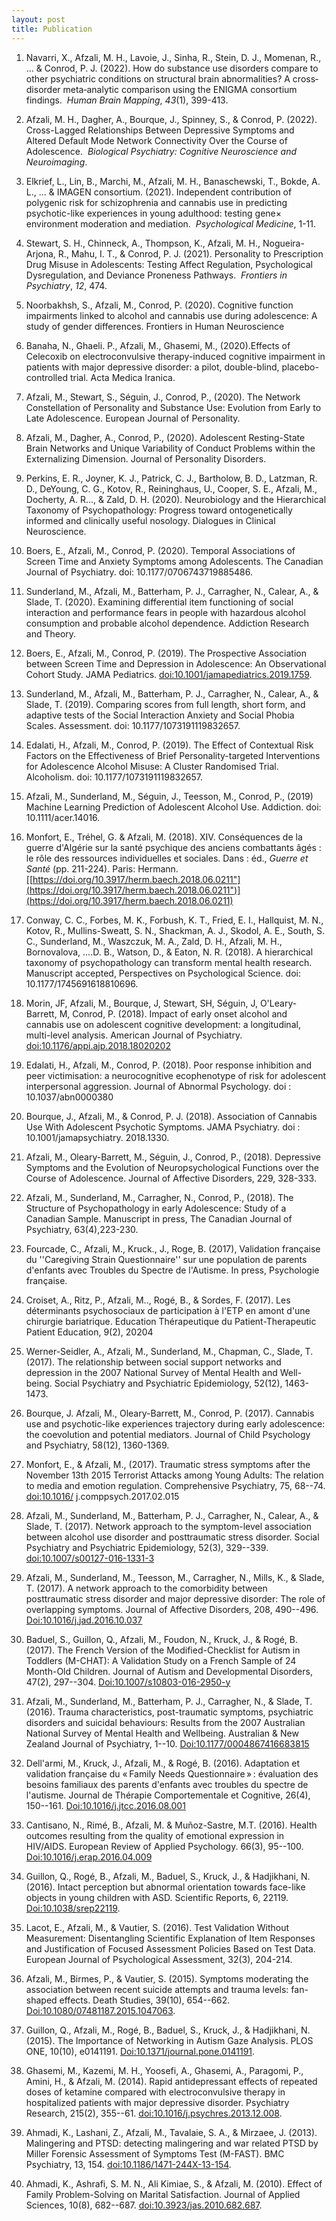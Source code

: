```yaml
---
layout: post
title: Publication
---
```



1.  Navarri, X., Afzali, M. H., Lavoie, J., Sinha, R., Stein, D. J., Momenan, R., ...
    & Conrod, P. J.
    (2022).
    How do substance use disorders compare to other psychiatric conditions on structural brain abnormalities?
    A cross‐disorder meta‐analytic comparison using the ENIGMA consortium findings. 
    *Human Brain Mapping*, *43*(1), 399-413.

2.  Afzali, M. H., Dagher, A., Bourque, J., Spinney, S., & Conrod, P. (2022).
    Cross-Lagged Relationships Between Depressive Symptoms and Altered Default Mode Network Connectivity Over the Course of Adolescence. 
    *Biological Psychiatry: Cognitive Neuroscience and Neuroimaging*.

3.  Elkrief, L., Lin, B., Marchi, M., Afzali, M. H., Banaschewski, T., Bokde, A. L., ...
    & IMAGEN consortium.
    (2021).
    Independent contribution of polygenic risk for schizophrenia and cannabis use in predicting psychotic-like experiences in young adulthood: testing gene× environment moderation and mediation. 
    *Psychological Medicine*, 1-11.

4.  Stewart, S. H., Chinneck, A., Thompson, K., Afzali, M. H., Nogueira-Arjona, R., Mahu, I. T., & Conrod, P. J.
    (2021).
    Personality to Prescription Drug Misuse in Adolescents: Testing Affect Regulation, Psychological Dysregulation, and Deviance Proneness Pathways. 
    *Frontiers in Psychiatry*, *12*, 474.

5.  Noorbakhsh, S., Afzali, M., Conrod, P. (2020).
    Cognitive function impairments linked to alcohol and cannabis use during adolescence: A study of gender differences.
    Frontiers in Human Neuroscience

6.  Banaha, N., Ghaeli.
    P., Afzali, M., Ghasemi, M., (2020).Effects of Celecoxib on electroconvulsive therapy-induced cognitive impairment in patients with major depressive disorder: a pilot, double-blind, placebo-controlled trial.
    Acta Medica Iranica.

7.  Afzali, M., Stewart, S., Séguin, J., Conrod, P., (2020).
    The Network Constellation of Personality and Substance Use: Evolution from Early to Late Adolescence.
    European Journal of Personality.

8.  Afzali, M., Dagher, A., Conrod, P., (2020).
    Adolescent Resting-State Brain Networks and Unique Variability of Conduct Problems within the Externalizing Dimension.
    Journal of Personality Disorders.

9.  Perkins, E. R., Joyner, K. J., Patrick, C. J., Bartholow, B. D., Latzman, R. D., DeYoung, C. G., Kotov, R., Reininghaus, U., Cooper, S. E., Afzali, M., Docherty, A. R..., & Zald, D. H.
    (2020).
    Neurobiology and the Hierarchical Taxonomy of Psychopathology: Progress toward ontogenetically informed and clinically useful nosology.
    Dialogues in Clinical Neuroscience.

10. Boers, E., Afzali, M., Conrod, P. (2020).
    Temporal Associations of Screen Time and Anxiety Symptoms among Adolescents.
    The Canadian Journal of Psychiatry.
    doi: 10.1177/0706743719885486.

11. Sunderland, M., Afzali, M., Batterham, P. J., Carragher, N., Calear, A., & Slade, T.
    (2020).
    Examining differential item functioning of social interaction and performance fears in people with hazardous alcohol consumption and probable alcohol dependence.
    Addiction Research and Theory.

12. Boers, E., Afzali, M., Conrod, P. (2019).
    The Prospective Association between Screen Time and Depression in Adolescence: An Observational Cohort Study.
    JAMA Pediatrics.
    <doi:10.1001/jamapediatrics.2019.1759>.

13. Sunderland, M., Afzali, M., Batterham, P. J., Carragher, N., Calear, A., & Slade, T.
    (2019).
    Comparing scores from full length, short form, and adaptive tests of the Social Interaction Anxiety and Social Phobia Scales.
    Assessment.
    doi: 10.1177/1073191119832657.

14. Edalati, H., Afzali, M., Conrod, P. (2019).
    The Effect of Contextual Risk Factors on the Effectiveness of Brief Personality-targeted Interventions for Adolescence Alcohol Misuse: A Cluster Randomised Trial.
    Alcoholism.
    doi: 10.1177/1073191119832657.

15. Afzali, M., Sunderland, M., Séguin, J., Teesson, M., Conrod, P., (2019) Machine Learning Prediction of Adolescent Alcohol Use.
    Addiction.
    doi: 10.1111/acer.14016.

16. Monfort, E., Tréhel, G.
    & Afzali, M.
    (2018).
    XIV.
    Conséquences de la guerre d'Algérie sur la santé psychique des anciens combattants âgés : le rôle des ressources individuelles et sociales.
    Dans : éd., *Guerre et Santé* (pp. 211-224).
    Paris: Hermann. 
    [[https://doi.org/10.3917/herm.baech.2018.06.0211"](https://doi.org/10.3917/herm.baech.2018.06.0211")](https://doi.org/10.3917/herm.baech.2018.06.0211)

17. Conway, C. C., Forbes, M. K., Forbush, K. T., Fried, E. I., Hallquist, M. N., Kotov, R., Mullins-Sweatt, S. N., Shackman, A. J., Skodol, A. E., South, S. C., Sunderland, M., Waszczuk, M. A., Zald, D. H., Afzali, M. H., Bornovalova, ....D. B., Watson, D., & Eaton, N. R.
    (2018).
    A hierarchical taxonomy of psychopathology can transform mental health research.
    Manuscript accepted, Perspectives on Psychological Science.
    doi: 10.1177/1745691618810696.

18. Morin, JF, Afzali, M., Bourque, J, Stewart, SH, Séguin, J, O'Leary-Barrett, M, Conrod, P. (2018).
    Impact of early onset alcohol and cannabis use on adolescent cognitive development: a longitudinal, multi-level analysis.
    American Journal of Psychiatry.
    <doi:10.1176/appi.ajp.2018.18020202>

19. Edalati, H., Afzali, M., Conrod, P. (2018).
    Poor response inhibition and peer victimisation: a neurocognitive ecophenotype of risk for adolescent interpersonal aggression.
    Journal of Abnormal Psychology.
    doi : 10.1037/abn0000380

20. Bourque, J., Afzali, M., & Conrod, P. J.
    (2018).
    Association of Cannabis Use With Adolescent Psychotic Symptoms.
    JAMA Psychiatry.
    doi : 10.1001/jamapsychiatry.
    2018.1330.

21. Afzali, M., Oleary-Barrett, M., Séguin, J., Conrod, P., (2018).
    Depressive Symptoms and the Evolution of Neuropsychological Functions over the Course of Adolescence.
    Journal of Affective Disorders, 229, 328-333.

22. Afzali, M., Sunderland, M., Carragher, N., Conrod, P., (2018).
    The Structure of Psychopathology in early Adolescence: Study of a Canadian Sample.
    Manuscript in press, The Canadian Journal of Psychiatry, 63(4),223-230.

23. Fourcade, C., Afzali, M., Kruck., J., Roge, B.
    (2017), Validation française du ''Caregiving Strain Questionnaire'' sur une population de parents d'enfants avec Troubles du Spectre de l'Autisme.
    In press, Psychologie française.

24. Croiset, A., Ritz, P., Afzali, M.., Rogé, B., & Sordes, F.
    (2017).
    Les déterminants psychosociaux de participation à l'ETP en amont d'une chirurgie bariatrique.
    Education Thérapeutique du Patient-Therapeutic Patient Education, 9(2), 20204

25. Werner-Seidler, A., Afzali, M., Sunderland, M., Chapman, C., Slade, T.
    (2017).
    The relationship between social support networks and depression in the 2007 National Survey of Mental Health and Well-being.
    Social Psychiatry and Psychiatric Epidemiology, 52(12), 1463-1473.

26. Bourque, J. Afzali, M., Oleary-Barrett, M., Conrod, P. (2017).
    Cannabis use and psychotic-like experiences trajectory during early adolescence: the coevolution and potential mediators.
    Journal of Child Psychology and Psychiatry, 58(12), 1360-1369.

27. Monfort, E., & Afzali, M., (2017).
    Traumatic stress symptoms after the November 13th 2015 Terrorist Attacks among Young Adults: The relation to media and emotion regulation.
    Comprehensive Psychiatry, 75, 68--74.
    <doi:10.1016/> j.comppsych.2017.02.015

28. Afzali, M., Sunderland, M., Batterham, P. J., Carragher, N., Calear, A., & Slade, T.
    (2017).
    Network approach to the symptom-level association between alcohol use disorder and posttraumatic stress disorder.
    Social Psychiatry and Psychiatric Epidemiology, 52(3), 329--339.
    <doi:10.1007/s00127-016-1331-3>

29. Afzali, M., Sunderland, M., Teesson, M., Carragher, N., Mills, K., & Slade, T.
    (2017).
    A network approach to the comorbidity between posttraumatic stress disorder and major depressive disorder: The role of overlapping symptoms.
    Journal of Affective Disorders, 208, 490--496.
    <Doi:10.1016/j.jad.2016.10.037>

30. Baduel, S., Guillon, Q., Afzali, M., Foudon, N., Kruck, J., & Rogé, B.
    (2017).
    The French Version of the Modified-Checklist for Autism in Toddlers (M-CHAT): A Validation Study on a French Sample of 24 Month-Old Children.
    Journal of Autism and Developmental Disorders, 47(2), 297--304.
    <Doi:10.1007/s10803-016-2950-y>

31. Afzali, M., Sunderland, M., Batterham, P. J., Carragher, N., & Slade, T.
    (2016).
    Trauma characteristics, post-traumatic symptoms, psychiatric disorders and suicidal behaviours: Results from the 2007 Australian National Survey of Mental Health and Wellbeing.
    Australian & New Zealand Journal of Psychiatry, 1--10.
    <Doi:10.1177/0004867416683815>

32. Dell'armi, M., Kruck, J., Afzali, M., & Rogé, B.
    (2016).
    Adaptation et validation française du « Family Needs Questionnaire » : évaluation des besoins familiaux des parents d'enfants avec troubles du spectre de l'autisme.
    Journal de Thérapie Comportementale et Cognitive, 26(4), 150--161.
    <Doi:10.1016/j.jtcc.2016.08.001>

33. Cantisano, N., Rimé, B., Afzali, M.
    & Muñoz-Sastre, M.T.
    (2016).
    Health outcomes resulting from the quality of emotional expression in HIV/AIDS.
    European Review of Applied Psychology.
    66(3), 95--100.
    <Doi:10.1016/j.erap.2016.04.009>

34. Guillon, Q., Rogé, B., Afzali, M., Baduel, S., Kruck, J., & Hadjikhani, N.
    (2016).
    Intact perception but abnormal orientation towards face-like objects in young children with ASD.
    Scientific Reports, 6, 22119.
    <Doi:10.1038/srep22119>.

35. Lacot, E., Afzali, M., & Vautier, S.
    (2016).
    Test Validation Without Measurement: Disentangling Scientific Explanation of Item Responses and Justification of Focused Assessment Policies Based on Test Data.
    European Journal of Psychological Assessment, 32(3), 204-214.

36. Afzali, M., Birmes, P., & Vautier, S.
    (2015).
    Symptoms moderating the association between recent suicide attempts and trauma levels: fan-shaped effects.
    Death Studies, 39(10), 654--662.
    <Doi:10.1080/07481187.2015.1047063>.

37. Guillon, Q., Afzali, M., Rogé, B., Baduel, S., Kruck, J., & Hadjikhani, N.
    (2015).
    The Importance of Networking in Autism Gaze Analysis.
    PLOS ONE, 10(10), e0141191.
    <Doi:10.1371/journal.pone.0141191>.

38. Ghasemi, M., Kazemi, M. H., Yoosefi, A., Ghasemi, A., Paragomi, P., Amini, H., & Afzali, M.
    (2014).
    Rapid antidepressant effects of repeated doses of ketamine compared with electroconvulsive therapy in hospitalized patients with major depressive disorder.
    Psychiatry Research, 215(2), 355--61.
    <doi:10.1016/j.psychres.2013.12.008>.

39. Ahmadi, K., Lashani, Z., Afzali, M., Tavalaie, S. A., & Mirzaee, J.
    (2013).
    Malingering and PTSD: detecting malingering and war related PTSD by Miller Forensic Assessment of Symptoms Test (M-FAST).
    BMC Psychiatry, 13, 154.
    <doi:10.1186/1471-244X-13-154>.

40. Ahmadi, K., Ashrafi, S. M. N., Ali Kimiae, S., & Afzali, M.
    (2010).
    Effect of Family Problem-Solving on Marital Satisfaction.
    Journal of Applied Sciences, 10(8), 682--687.
    <doi:10.3923/jas.2010.682.687>.


